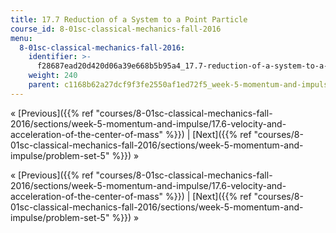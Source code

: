 ```yaml
---
title: 17.7 Reduction of a System to a Point Particle
course_id: 8-01sc-classical-mechanics-fall-2016
menu:
  8-01sc-classical-mechanics-fall-2016:
    identifier: >-
      f28687ead20d420d06a39e668b5b95a4_17.7-reduction-of-a-system-to-a-point-particle
    weight: 240
    parent: c1168b62a27dcf9f3fe2550af1ed72f5_week-5-momentum-and-impulse
---
```

« [Previous]({{% ref "courses/8-01sc-classical-mechanics-fall-2016/sections/week-5-momentum-and-impulse/17.6-velocity-and-acceleration-of-the-center-of-mass" %}}) | [Next]({{% ref "courses/8-01sc-classical-mechanics-fall-2016/sections/week-5-momentum-and-impulse/problem-set-5" %}}) »

« [Previous]({{% ref "courses/8-01sc-classical-mechanics-fall-2016/sections/week-5-momentum-and-impulse/17.6-velocity-and-acceleration-of-the-center-of-mass" %}}) | [Next]({{% ref "courses/8-01sc-classical-mechanics-fall-2016/sections/week-5-momentum-and-impulse/problem-set-5" %}}) »